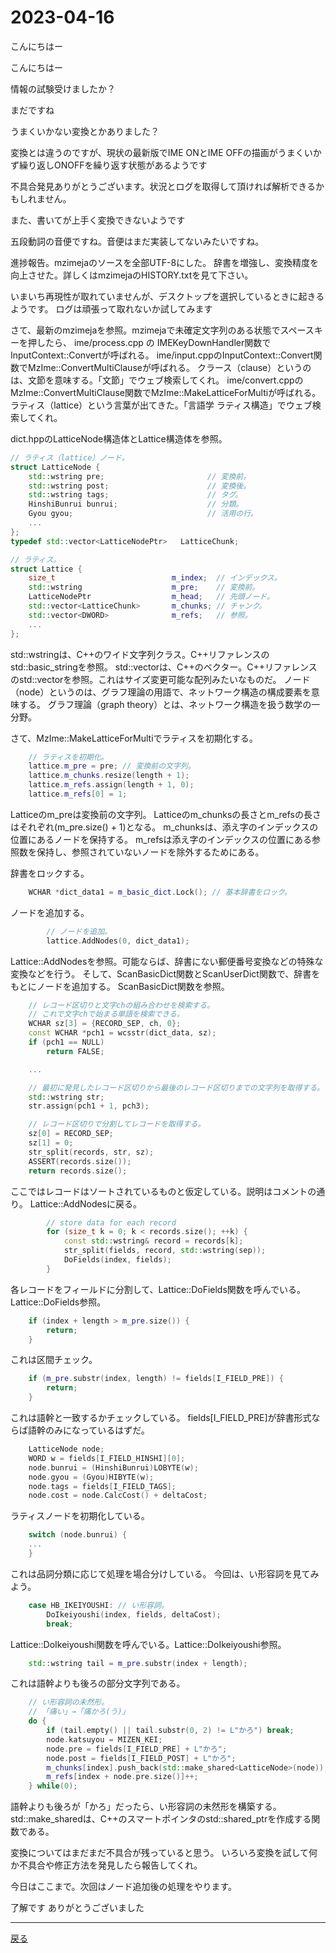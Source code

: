 # 2023-04-16

こんにちはー

こんにちはー

情報の試験受けましたか？

まだですね

うまくいかない変換とかありました？

変換とは違うのですが、現状の最新版でIME ONとIME OFFの描画がうまくいかず繰り返しONOFFを繰り返す状態があるようです

不具合発見ありがとうございます。状況とログを取得して頂ければ解析できるかもしれません。

また、書いてが上手く変換できないようです

五段動詞の音便ですね。音便はまだ実装してないみたいですね。

進捗報告。mzimejaのソースを全部UTF-8にした。
辞書を増強し、変換精度を向上させた。詳しくはmzimejaのHISTORY.txtを見て下さい。

いまいち再現性が取れていませんが、デスクトップを選択しているときに起きるようです。
ログは頑張って取れないか試してみます

さて、最新のmzimejaを参照。mzimejaで未確定文字列のある状態でスペースキーを押したら、
ime/process.cpp の IMEKeyDownHandler関数でInputContext::Convertが呼ばれる。
ime/input.cppのInputContext::Convert関数でMzIme::ConvertMultiClauseが呼ばれる。
クラース（clause）というのは、文節を意味する。「文節」でウェブ検索してくれ。
ime/convert.cppのMzIme::ConvertMultiClause関数でMzIme::MakeLatticeForMultiが呼ばれる。
ラティス（lattice）という言葉が出てきた。「言語学 ラティス構造」でウェブ検索してくれ。

dict.hppのLatticeNode構造体とLattice構造体を参照。

```cxx
// ラティス（lattice）ノード。
struct LatticeNode {
    std::wstring pre;                       // 変換前。
    std::wstring post;                      // 変換後。
    std::wstring tags;                      // タグ。
    HinshiBunrui bunrui;                    // 分類。
    Gyou gyou;                              // 活用の行。
    ...
};
typedef std::vector<LatticeNodePtr>   LatticeChunk;

// ラティス。
struct Lattice {
    size_t                          m_index;  // インデックス。
    std::wstring                    m_pre;    // 変換前。
    LatticeNodePtr                  m_head;   // 先頭ノード。
    std::vector<LatticeChunk>       m_chunks; // チャンク。
    std::vector<DWORD>              m_refs;   // 参照。
    ...
};
```

std::wstringは、C++のワイド文字列クラス。C++リファレンスのstd::basic_stringを参照。
std::vectorは、C++のベクター。C++リファレンスのstd::vectorを参照。これはサイズ変更可能な配列みたいなものだ。
ノード（node）というのは、グラフ理論の用語で、ネットワーク構造の構成要素を意味する。
グラフ理論（graph theory）とは、ネットワーク構造を扱う数学の一分野。

さて、MzIme::MakeLatticeForMultiでラティスを初期化する。

```cxx
    // ラティスを初期化。
    lattice.m_pre = pre; // 変換前の文字列。
    lattice.m_chunks.resize(length + 1);
    lattice.m_refs.assign(length + 1, 0);
    lattice.m_refs[0] = 1;
```

Latticeのm_preは変換前の文字列。
Latticeのm_chunksの長さとm_refsの長さはそれぞれ(m_pre.size() + 1)となる。
m_chunksは、添え字のインデックスの位置にあるノードを保持する。
m_refsは添え字のインデックスの位置にある参照数を保持し、参照されていないノードを除外するためにある。

辞書をロックする。

```cxx
    WCHAR *dict_data1 = m_basic_dict.Lock(); // 基本辞書をロック。
```

ノードを追加する。

```cxx
        // ノードを追加。
        lattice.AddNodes(0, dict_data1);
```

Lattice::AddNodesを参照。可能ならば、辞書にない郵便番号変換などの特殊な変換などを行う。
そして、ScanBasicDict関数とScanUserDict関数で、辞書をもとにノードを追加する。
ScanBasicDict関数を参照。

```cxx
    // レコード区切りと文字chの組み合わせを検索する。
    // これで文字chで始まる単語を検索できる。
    WCHAR sz[3] = {RECORD_SEP, ch, 0};
    const WCHAR *pch1 = wcsstr(dict_data, sz);
    if (pch1 == NULL)
        return FALSE;

    ...

    // 最初に発見したレコード区切りから最後のレコード区切りまでの文字列を取得する。
    std::wstring str;
    str.assign(pch1 + 1, pch3);

    // レコード区切りで分割してレコードを取得する。
    sz[0] = RECORD_SEP;
    sz[1] = 0;
    str_split(records, str, sz);
    ASSERT(records.size());
    return records.size();
```

ここではレコードはソートされているものと仮定している。説明はコメントの通り。
Lattice::AddNodesに戻る。

```cxx
        // store data for each record
        for (size_t k = 0; k < records.size(); ++k) {
            const std::wstring& record = records[k];
            str_split(fields, record, std::wstring(sep));
            DoFields(index, fields);
        }
```

各レコードをフィールドに分割して、Lattice::DoFields関数を呼んでいる。
Lattice::DoFields参照。

```cxx
    if (index + length > m_pre.size()) {
        return;
    }
```

これは区間チェック。

```cxx
    if (m_pre.substr(index, length) != fields[I_FIELD_PRE]) {
        return;
    }
```

これは語幹と一致するかチェックしている。
fields[I_FIELD_PRE]が辞書形式ならば語幹のみになっているはずだ。

```cxx
    LatticeNode node;
    WORD w = fields[I_FIELD_HINSHI][0];
    node.bunrui = (HinshiBunrui)LOBYTE(w);
    node.gyou = (Gyou)HIBYTE(w);
    node.tags = fields[I_FIELD_TAGS];
    node.cost = node.CalcCost() + deltaCost;
```

ラティスノードを初期化している。

```cxx
    switch (node.bunrui) {
    ...
    }
```

これは品詞分類に応じて処理を場合分けしている。
今回は、い形容詞を見てみよう。

```cxx
    case HB_IKEIYOUSHI: // い形容詞。
        DoIkeiyoushi(index, fields, deltaCost);
        break;
```

Lattice::DoIkeiyoushi関数を呼んでいる。Lattice::DoIkeiyoushi参照。

```cxx
    std::wstring tail = m_pre.substr(index + length);
```

これは語幹よりも後ろの部分文字列である。

```cxx
    // い形容詞の未然形。
    // 「痛い」→「痛かろ(う)」
    do {
        if (tail.empty() || tail.substr(0, 2) != L"かろ") break;
        node.katsuyou = MIZEN_KEI;
        node.pre = fields[I_FIELD_PRE] + L"かろ";
        node.post = fields[I_FIELD_POST] + L"かろ";
        m_chunks[index].push_back(std::make_shared<LatticeNode>(node));
        m_refs[index + node.pre.size()]++;
    } while(0);
```

語幹よりも後ろが「かろ」だったら、い形容詞の未然形を構築する。
std::make_sharedは、C++のスマートポインタのstd::shared_ptrを作成する関数である。

変換についてはまだまだ不具合が残っていると思う。
いろいろ変換を試して何か不具合や修正方法を発見したら報告してくれ。

今日はここまで。次回はノード追加後の処理をやります。

了解です
ありがとうございました

---

[戻る](2023-04-09.md)
